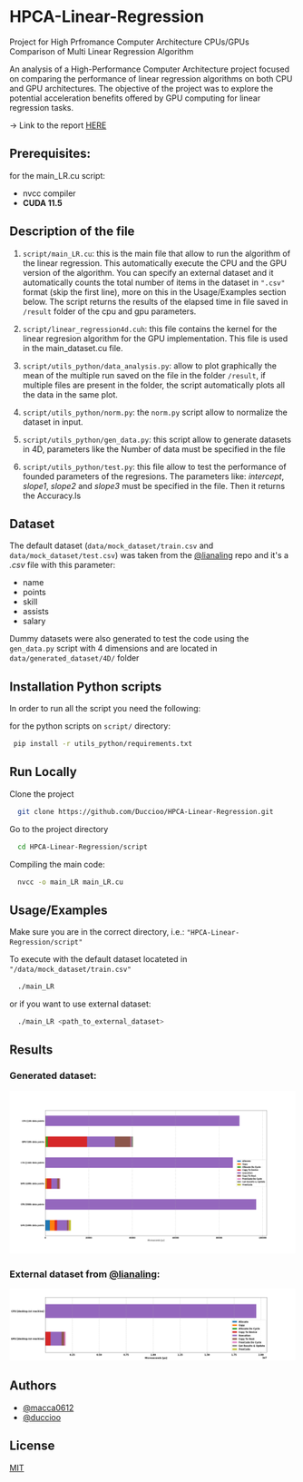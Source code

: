 # HPCA-Linear-Regression

Project for High Prfromance Computer Architecture
CPUs/GPUs Comparison of Multi Linear Regression Algorithm

An analysis of a High-Performance Computer Architecture project focused on comparing the performance of linear regression algorithms on both CPU and GPU architectures. The objective of the project was to explore the potential acceleration benefits offered by GPU computing for linear regression tasks.

-> Link to the report [HERE](https://duccioo.github.io/HPCA-Linear-Regression/HPCA___Project_Report.pdf)

## Prerequisites:

for the main_LR.cu script:

- nvcc compiler
- **CUDA 11.5**

## Description of the file

1. `script/main_LR.cu`: this is the main file that allow to run the algorithm of the linear regression.
   This automatically execute the CPU and the GPU version of the algorithm.
   You can specify an external dataset and it automatically counts the total number of items in the dataset in `".csv"` format (skip the first line), more on this in the Usage/Examples section below.
   The script returns the results of the elapsed time in file saved in `/result` folder of the cpu and gpu parameters.

2. `script/linear_regression4d.cuh`: this file contains the kernel for the linear regresion algorithm for the GPU implementation.
   This file is used in the main_dataset.cu file.

3. `script/utils_python/data_analysis.py`: allow to plot graphically the mean of the multiple run saved on the file in the
   folder `/result`, if multiple files are present in the folder, the script automatically plots all the data in the same plot.

4. `script/utils_python/norm.py`: the `norm.py` script allow to normalize the dataset in input.

5. `script/utils_python/gen_data.py`: this script allow to generate datasets in 4D, parameters like the Number of data must be specified in the file

6. `script/utils_python/test.py`: this file allow to test the performance of founded parameters of the regresions.
   The parameters like: _intercept_, _slope1_, _slope2_ and _slope3_ must be specified in the file.
   Then it returns the Accuracy.ls

## Dataset

The default dataset (`data/mock_dataset/train.csv` and `data/mock_dataset/test.csv`) was taken from the [@lianaling](https://github.com/lianaling/dspc-cuda/blob/main/dspc-cuda/mock.csv) repo and it's a _.csv_ file with this parameter:

- name
- points
- skill
- assists
- salary

Dummy datasets were also generated to test the code using the `gen_data.py` script with 4 dimensions and are located in `data/generated_dataset/4D/` folder

## Installation Python scripts

In order to run all the script you need the following:

for the python scripts on `script/` directory:

```bash
 pip install -r utils_python/requirements.txt
```

## Run Locally

Clone the project

```bash
  git clone https://github.com/Duccioo/HPCA-Linear-Regression.git
```

Go to the project directory

```bash
  cd HPCA-Linear-Regression/script
```

Compiling the main code:

```bash
  nvcc -o main_LR main_LR.cu
```

## Usage/Examples

Make sure you are in the correct directory, i.e.: `"HPCA-Linear-Regression/script"`

To execute with the default dataset locateted in `"/data/mock_dataset/train.csv"`

```bash
  ./main_LR
```

or if you want to use external dataset:

```bash
  ./main_LR <path_to_external_dataset>
```

## Results

### Generated dataset:

![result](./img/10k-100k-500k_laptop.png)

### External dataset from [@lianaling](https://github.com/lianaling/dspc-cuda/blob/main/dspc-cuda/mock.csv):

![result](./img/mock_result_desktop.png)

## Authors

- [@macca0612](https://github.com/macca0612)
- [@duccioo](https://github.com/Duccioo)

## License

[MIT](https://choosealicense.com/licenses/mit/)
